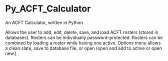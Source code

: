 # Py_ACFT_Calculator
 An ACFT Calculator, written in Python

Allows the user to add, edit, delete, save, and load ACFT rosters (stored in databases). 
Rosters can be individually password-protected.
Rosters can be combined by loading a roster while having one active.
Options menu allows a clean slate, save to database file, or open (open and add to active or open new.)


